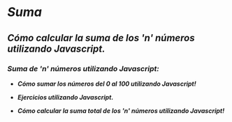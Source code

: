 # **_Suma_**

## **_Cómo calcular la suma de los 'n' números utilizando Javascript._**

### **_Suma de 'n' números utilizando Javascript:_**

- **_Cómo sumar los números del 0 al 100 utilizando Javascript!_**

- **_Ejercicios utilizando Javascript._**

- **_Cómo calcular la suma total de los 'n' números utilizando Javascript!_**
